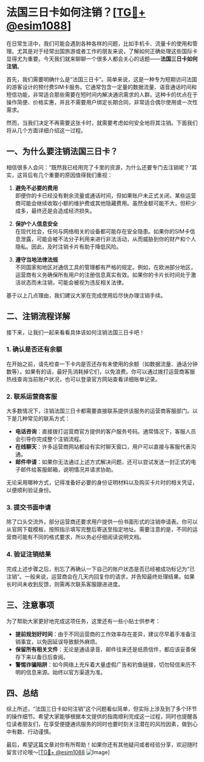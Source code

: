 # 法国三日卡如何注销？[[TG💪+ @esim1088](https://t.me/s/esim1088)]

在日常生活中，我们可能会遇到各种各样的问题，比如手机卡、流量卡的使用和管理。尤其是对于经常出国旅游或者工作的朋友来说，了解如何正确处理这些国际卡显得尤为重要。今天我们就来聊聊一个很多人都会关心的话题——**法国三日卡如何注销**。

首先，我们需要明确什么是“法国三日卡”。简单来说，这是一种专为短期访问法国的游客设计的预付费SIM卡服务。它通常包含一定量的数据流量、语音通话时间和短信功能，非常适合那些需要在短时间内解决通讯需求的人群。这种卡的优点在于操作简便、价格实惠，并且不需要用户绑定长期合同，非常适合偶尔使用或一次性需求。

然而，当我们决定不再需要这张卡时，就需要考虑如何安全地将其注销。下面我们将从几个方面详细介绍这一过程。

## 一、为什么要注销法国三日卡？

相信很多人会问：“既然我已经用完了卡里的资源，为什么还要专门去注销呢？”其实，这背后有几个重要的原因值得我们重视：

1. **避免不必要的费用**  
   即便你的卡已经没有剩余流量或通话时间，但如果账户未正式关闭，某些运营商可能会继续收取小额的维护费或其他隐藏费用。虽然金额可能不大，但积少成多，最终还是会造成经济损失。

2. **保护个人信息安全**  
   在现代社会，任何与网络相关的设备都可能存在安全隐患。如果你的SIM卡信息泄露，可能会被不法分子利用来进行非法活动，从而威胁到你的财产和个人隐私。因此，及时注销卡片有助于降低风险。

3. **遵守当地法律法规**  
   不同国家和地区对通信工具的管理都有严格的规定。例如，在欧洲部分地区，运营商有义务确保所有用户的注册信息真实有效。如果你的卡片长时间处于激活状态而未注销，可能会被视为违反相关法律。

基于以上几点理由，我们建议大家在完成使用后尽快办理注销手续。

## 二、注销流程详解

接下来，让我们一起来看看具体该如何注销法国三日卡吧！

### 1. 确认是否还有余额
在开始之前，请先检查一下卡内是否还存有未使用的余额（如数据流量、通话分钟数等）。如果有的话，最好先消耗掉它们，以免浪费。你可以通过拨打运营商客服热线查询当前账户状况，也可以登录官方网站查看详细账单记录。

### 2. 联系运营商客服
大多数情况下，注销法国三日卡都需要直接联系提供该服务的运营商客服部门。以下是几种常见的联系方式：

- **电话咨询**：直接拨打运营商官方提供的客户服务号码。通常情况下，客服人员会引导你完成整个注销流程。
- **在线聊天**：许多运营商网站都设有实时聊天窗口，用户可以直接与客服代表沟通。
- **邮件申请**：如果你无法通过上述方式解决问题，还可以尝试发送一封正式的电子邮件给客服邮箱，说明情况并请求协助。

无论采用哪种方式，记得准备好必要的身份证明材料以及购买卡片时的相关凭证，以便顺利验证身份。

### 3. 提交书面申请
除了口头交流外，部分运营商还要求用户提供一份书面形式的注销申请表。你可以从官网下载模板，按照指示填写完整后寄送至指定地址。需要注意的是，不同的运营商可能有不同的格式要求，所以务必仔细阅读说明文档。

### 4. 验证注销结果
完成上述步骤之后，别忘了再确认一下自己的账户状态是否已经被成功标记为“已注销”。一般来说，运营商会在几天内回复你的请求，并告知最终处理结果。如果长时间未收到反馈，则需再次联系客服跟进进度。

## 三、注意事项

为了帮助大家更好地完成这项任务，这里还有一些小贴士供参考：

- **提前规划好时间**：由于不同运营商的工作效率存在差异，建议尽早着手准备注销事宜，以免因延误导致额外麻烦。
- **保留所有相关文件**：无论是通话录音、邮件往来还是纸质信件，都应该妥善保存下来以备日后查阅。
- **警惕诈骗陷阱**：如今网络上充斥着大量虚假广告和钓鱼链接，切勿轻信来历不明的信息来源。始终以官方渠道为准。

## 四、总结

综上所述，“法国三日卡如何注销”这个问题看似简单，但实际上涉及到了多个环节的操作细节。希望大家能够根据本文提供的指南顺利完成这一过程，同时也提醒各位读者朋友们，在享受便捷通讯服务的同时也要时刻关注潜在的风险因素，做到心中有数、行动谨慎。

最后，希望这篇文章对你有所帮助！如果你还有其他疑问或者经验分享，欢迎随时留言讨论哦～[[TG💪+ @esim1088](https://t.me/s/esim1088) ![Image](https://i.postimg.cc/4NQfJmqS/Snipaste-2025-05-13-00-14-12.png)]